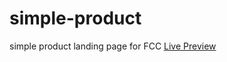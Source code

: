 # simple-product
simple product landing page for FCC
[Live Preview](https://bokiledobri.github.io/simple-product/)
